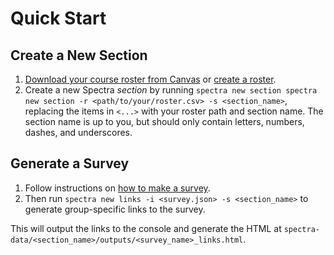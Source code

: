# Quick Start 

## Create a New Section

1. [Download your course roster from Canvas](/docs/how-to/download-canvas-roster) or [create a roster](/docs/how-to/create-a-roster-file-without-canvas).
1. Create a new Spectra *section* by running `spectra new section spectra new section -r <path/to/your/roster.csv> -s <section_name>`, replacing the items in `<...>` with 
your roster path and section name. The section name is up to you, but should only contain letters, numbers, dashes, and underscores.

## Generate a Survey

1. Follow instructions on [how to make a survey](/docs/how-to/make-a-survey).
1. Then run `spectra new links -i <survey.json> -s <section_name>` to generate 
group-specific links to the survey.

This will output the links to the console and generate the HTML at `spectra-data/<section_name>/outputs/<survey_name>_links.html`.